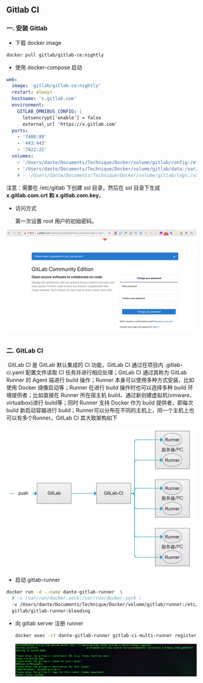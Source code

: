 ## Gitlab CI

### 一. 安装 Gitlab

- 下载 docker image

```bash
docker pull gitlab/gitlab-ce:nightly
```

- 使用 docker-compose 启动

```yaml
web:
  image: 'gitlab/gitlab-ce:nightly'
  restart: always
  hostname: 'x.gitlab.com'
  environment:
    GITLAB_OMNIBUS_CONFIG: |
      letsencrypt['enable'] = false
      external_url 'https://x.gitlab.com'
  ports:
    - '7480:80'
    - '443:443'
    - '7422:22'
  volumes:
    - '/Users/dante/Documents/Technique/Docker/volume/gitlab/config:/etc/gitlab'
    - '/Users/dante/Documents/Technique/Docker/volume/gitlab/data:/var/opt/gitlab'
    # - '/Users/dante/Documents/Technique/Docker/volume/gitlab/logs:/var/log/gitlab'
```

注意：需要在 /etc/gitlab 下创建 ssl 目录，然后在 ssl 目录下生成 **x.gitlab.com.crt 和 x.gitlab.com.key**。

- 访问方式 

  第一次设置 root 用户的初始密码。

![gitlab](./images/gitlab-ci/gitlab.png)

### 二. GitLab CI

​		GitLab CI 是 GitLab 默认集成的 CI 功能，GitLab CI 通过在项目内 .gitlab-ci.yaml 配置文件读取 CI 任务并进行相应处理；GitLab CI 通过其称为 GitLab Runner 的 Agent 端进行 build 操作；Runner 本身可以使用多种方式安装，比如使用 Docker 镜像启动等；Runner 在进行 build 操作时也可以选择多种 build 环境提供者；比如直接在 Runner 所在宿主机 build、通过新创建虚拟机(vmware、virtualbox)进行 build等；同时 Runner 支持 Docker 作为 build 提供者，即每次 build 新启动容器进行 build；Runner可以分布在不同的主机上，同一个主机上也可以有多个Runner。GitLab CI 其大致架构如下

![gitlab-ci](./images/gitlab-ci/gitlab-ci.png)

- 启动 gitlab-runner

```sh
docker run -d --name dante-gitlab-runner  \
  # -v /var/run/docker.sock:/var/run/docker.sock \
  -v /Users/dante/Documents/Technique/Docker/volume/gitlab/runner:/etc/gitlab-runner \
  gitlab/gitlab-runner:bleeding
```

- 向 gitlab server 注册 runner

  ```sh
  docker exec -it dante-gitlab-runner gitlab-ci-multi-runner register
  ```

  ![register-runner](./images/gitlab-ci/register-runner.png)

  